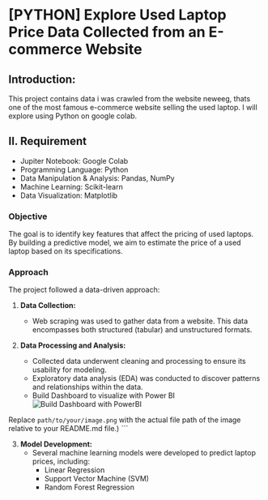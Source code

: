 # [PYTHON] Explore Used Laptop Price Data Collected from an E-commerce Website


## Introduction:
This project contains data i was crawled from the website neweeg, thats one of the most famous e-commerce website selling the used laptop. I will explore using Python on google colab.

## II. Requirement 
* Jupiter Notebook: Google Colab
* Programming Language: Python
* Data Manipulation & Analysis: Pandas, NumPy
* Machine Learning: Scikit-learn
* Data Visualization: Matplotlib


### Objective

The goal is to identify key features that affect the pricing of used laptops. By building a predictive model, we aim to estimate the price of a used laptop based on its specifications.

### Approach

The project followed a data-driven approach:

1. **Data Collection:**
    * Web scraping was used to gather data from a website. This data encompasses both structured (tabular) and unstructured formats.

2. **Data Processing and Analysis:**
    * Collected data underwent cleaning and processing to ensure its usability for modeling.
    * Exploratory data analysis (EDA) was conducted to discover patterns and relationships within the data.
    * Build Dashboard to visualize with Power BI
   ![Build Dashboard with PowerBI](https://github.com/congthinh2132/Analyze_and_Predict_used_laptop_price/assets/166091317/99b4b49e-4548-4a19-8d36-940e77c8cdb5)

Replace `path/to/your/image.png` with the actual file path of the image relative to your README.md file.)  ```


3. **Model Development:**
    * Several machine learning models were developed to predict laptop prices, including:
        * Linear Regression
        * Support Vector Machine (SVM)
        * Random Forest Regression


